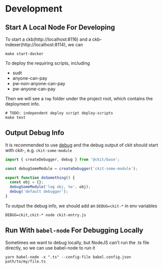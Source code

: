 # Development

## Start A Local Node For Developing

To start a ckb(http://localhost:8116) and a ckb-indexer(http://localhost:8114), we can

```
make start-docker
```

To deploy the requiring scripts, including

- sudt
- anyone-can-pay
- pw-non-anyone-can-pay
- pw-anyone-can-pay

Then we will see a `tmp` folder under the project root, which contains the deployment info.

```
# TODO: independent deploy script deploy-scripts
make test
```

## Output Debug Info

It is recommended to use [debug](https://github.com/visionmedia/debug) and the debug output of ckit should start with ckit-, e.g. `ckit-some-module`

```ts
import { createDebugger, debug } from '@ckit/base';

const debugSomeModule = createDebugger('ckit-some-module');

export function doSomething() {
  const obj = {};
  debugSomeModule('log obj, %o', obj);
  debug('default debugger');
}
```

To output the debug info, we should add an `DEBUG=ckit-*` in env variables

```
DEBUG=ckit,ckit-* node ckit-entry.js
```

## Run With `babel-node` For Debugging Locally

Sometimes we want to debug locally, but NodeJS can't run the .ts file directly, so we can use babel-node to run it

```
yarn babel-node -x ".ts" --config-file babel.config.json path/to/my/file.ts
```
